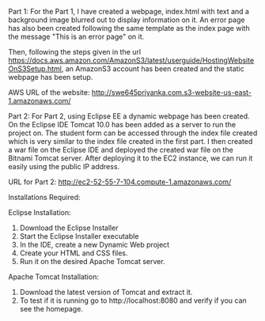 Part 1:
For the Part 1, I have created a webpage, index.html with text and a background image blurred out to display information on it.
An error page has also been created following the same template as the index page with the message "This is an error page" on it.

Then, following the steps given in the url https://docs.aws.amazon.com/AmazonS3/latest/userguide/HostingWebsiteOnS3Setup.html,
an AmazonS3 account has been created and the static webpage has been setup.

AWS URL of the website:
http://swe645priyanka.com.s3-website-us-east-1.amazonaws.com/


Part 2:
For Part 2, using Eclipse EE a dynamic webpage has been created. On the Eclipse IDE Tomcat 10.0 has been added as a server to run the project on. The student form can be accessed through the index file created which is very similar to the index file created in the first part. I then created a war file on the Eclipse IDE and deployed the created war file on the Bitnami Tomcat server. After deploying it to the EC2 instance, we can run it easily  using the public IP address.

URL for Part 2:
http://ec2-52-55-7-104.compute-1.amazonaws.com/


Installations Required:

Eclipse Installation:
1. Download the Eclipse Installer
2. Start the Eclipse Installer executable
3. In the IDE, create a new Dynamic Web project
4. Create your HTML and CSS files.
5. Run it on the desired Apache Tomcat server.

Apache Tomcat Installation:
1. Download the latest version of Tomcat and extract it.
2. To test if it is running go to http://localhost:8080 and verify if you can see the homepage.
